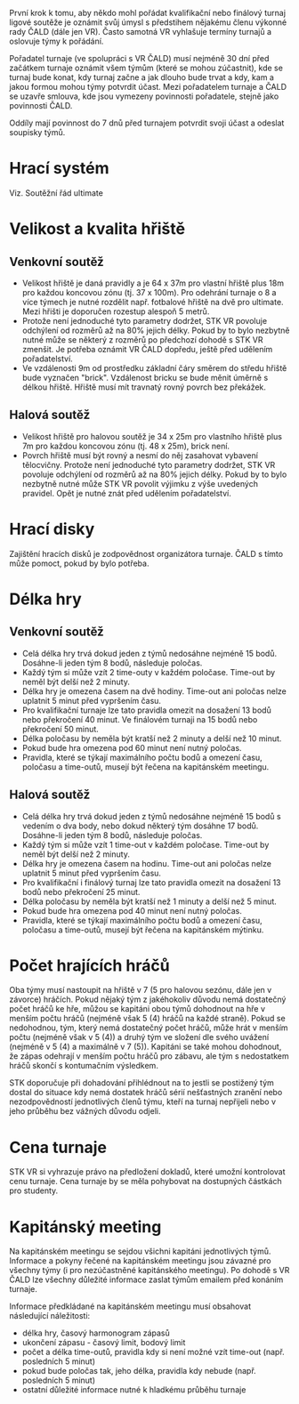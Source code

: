 První krok k tomu, aby někdo mohl pořádat kvalifikační nebo finálový turnaj ligové soutěže je oznámit svůj úmysl s předstihem nějakému členu výkonné rady ČALD (dále jen VR). Často samotná VR vyhlašuje termíny turnajů a oslovuje týmy k pořádání.

Pořadatel turnaje (ve spolupráci s VR ČALD) musí nejméně 30 dní před začátkem turnaje oznámit všem týmům (které se mohou zúčastnit), kde se turnaj bude konat, kdy turnaj začne a jak dlouho bude trvat a kdy, kam a jakou formou mohou týmy potvrdit účast. Mezi pořadatelem turnaje a ČALD se uzavře smlouva, kde jsou vymezeny povinnosti pořadatele, stejně jako povinnosti ČALD.
 
Oddíly mají povinnost do 7 dnů před turnajem potvrdit svoji účast a odeslat soupisky týmů.

# Hrací systém

Viz. Soutěžní řád ultimate

# Velikost a kvalita hřiště

## Venkovní soutěž

- Velikost hřiště je daná pravidly a je 64 x 37m pro vlastní hřiště plus 18m pro každou koncovou zónu (tj. 37 x 100m). Pro odehrání turnaje o 8 a více týmech je nutné rozdělit např. fotbalové hřiště na dvě pro ultimate. Mezi hřišti je doporučen rozestup alespoň 5 metrů.
- Protože není jednoduché tyto parametry dodržet, STK VR povoluje odchýlení od rozměrů až na 80% jejich délky. Pokud by to bylo nezbytně nutné může se některý z rozměrů po předchozí dohodě s STK VR zmenšit. Je potřeba oznámit VR ČALD dopředu, ještě před udělením pořadatelství.
- Ve vzdálenosti 9m od prostředku základní čáry směrem do středu hřiště bude vyznačen "brick". Vzdálenost bricku se bude měnit úměrně s délkou hřiště. Hřiště musí mít travnatý rovný povrch bez překážek.

## Halová soutěž

- Velikost hřiště pro halovou soutěž je 34 x 25m pro vlastního hřiště plus 7m pro každou koncovou zónu (tj. 48 x 25m), brick není.
- Povrch hřiště musí být rovný a nesmí do něj zasahovat vybavení tělocvičny. Protože není jednoduché tyto parametry dodržet, STK VR povoluje odchýlení od rozměrů až na 80% jejich délky. Pokud by to bylo nezbytně nutné může STK VR povolit výjimku z výše uvedených pravidel. Opět je nutné znát před udělením pořadatelství.

# Hrací disky

Zajištění hracích disků je zodpovědnost organizátora turnaje. ČALD s tímto může pomoct, pokud by bylo potřeba.

# Délka hry

## Venkovní soutěž

- Celá délka hry trvá dokud jeden z týmů nedosáhne nejméně 15 bodů. Dosáhne-li jeden tým 8 bodů, následuje poločas.
- Každý tým si může vzít 2 time-outy v každém poločase. Time-out by neměl být delší než 2 minuty.
- Délka hry je omezena časem na dvě hodiny. Time-out ani poločas nelze uplatnit 5 minut před vypršením času.
- Pro kvalifikační turnaje lze tato pravidla omezit na dosažení 13 bodů nebo překročení 40 minut. Ve finálovém turnaji na 15 bodů nebo překročení 50 minut.
- Délka poločasu by neměla být kratší než 2 minuty a delší než 10 minut.
- Pokud bude hra omezena pod 60 minut není nutný poločas.
- Pravidla, které se týkají maximálního počtu bodů a omezení času, poločasu a time-outů, musejí být řečena na kapitánském meetingu.

## Halová soutěž

- Celá délka hry trvá dokud jeden z týmů nedosáhne nejméně 15 bodů s vedením o dva body, nebo dokud některý tým dosáhne 17 bodů. Dosáhne-li jeden tým 8 bodů, následuje poločas.
- Každý tým si může vzít 1 time-out v každém poločase. Time-out by neměl být delší než 2 minuty.
- Délka hry je omezena časem na hodinu. Time-out ani poločas nelze uplatnit 5 minut před vypršením času.
- Pro kvalifikační i finálový turnaj lze tato pravidla omezit na dosažení 13 bodů nebo překročení 25 minut.
- Délka poločasu by neměla být kratší než 1 minuty a delší než 5 minut.
- Pokud bude hra omezena pod 40 minut není nutný poločas.
- Pravidla, které se týkají maximálního počtu bodů a omezení času, poločasu a time-outů, musejí být řečena na kapitánském mýtinku.

# Počet hrajících hráčů

Oba týmy musí nastoupit na hřiště v 7 (5 pro halovou sezónu, dále jen v závorce) hráčích. Pokud nějaký tým z jakéhokoliv důvodu nemá dostatečný počet hráčů ke hře, můžou se kapitáni obou týmů dohodnout na hře v menším počtu hráčů (nejméně však 5 (4) hráčů na každé straně). Pokud se nedohodnou, tým, který nemá dostatečný počet hráčů, může hrát v menším počtu (nejméně však v 5 (4)) a druhý tým ve složení dle svého uvážení (nejméně v 5 (4) a maximálně v 7 (5)). Kapitáni se také mohou dohodnout, že zápas odehrají v menším počtu hráčů pro zábavu, ale tým s nedostatkem hráčů skončí s kontumačním výsledkem.
 
STK doporučuje při dohadování přihlédnout na to jestli se postižený tým dostal do situace kdy nemá dostatek hráčů sérií nešťastných zranění nebo nezodpovědností jednotlivých členů týmu, kteří na turnaj nepřijeli nebo v jeho průběhu bez vážných důvodu odjeli.

# Cena turnaje

STK VR si vyhrazuje právo na předložení dokladů, které umožní kontrolovat cenu turnaje. Cena turnaje by se měla pohybovat na dostupných částkách pro studenty.

# Kapitánský meeting

Na kapitánském meetingu se sejdou všichni kapitáni jednotlivých týmů. Informace a pokyny řečené na kapitánském meetingu jsou závazné pro všechny týmy (i pro nezúčastněné kapitánského meetingu). Po dohodě s VR ČALD lze všechny důležité informace zaslat týmům emailem před konáním turnaje.
 
Informace předkládané na kapitánském meetingu musí obsahovat následující náležitosti:
- délka hry, časový harmonogram zápasů
- ukončení zápasu - časový limit, bodový limit
- počet a délka time-outů, pravidla kdy si není možné vzít time-out (např. posledních 5 minut)
- pokud bude poločas tak, jeho délka, pravidla kdy nebude (např. posledních 5 minut)
- ostatní důležité informace nutné k hladkému průběhu turnaje
